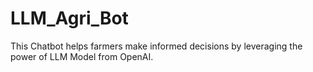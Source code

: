 # LLM_Agri_Bot
This Chatbot helps farmers make informed decisions by leveraging the power of LLM Model from OpenAI.
